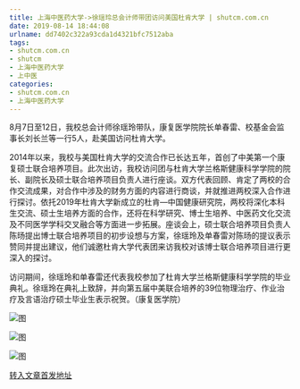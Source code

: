 ```yaml
---
title: 上海中医药大学->徐瑶玲总会计师带团访问美国杜肯大学 | shutcm.com.cn
date: 2019-08-14 18:44:08
urlname: dd7402c322a93cda1d4321bfc7512aba
tags: 
- shutcm.com.cn
- shutcm
- 上海中医药大学
- 上中医
categories:
- shutcm.com.cn
- 上海中医药大学
---
```



8月7日至12日，我校总会计师徐瑶玲带队，康复医学院院长单春雷、校基金会监事长刘长兰等一行5人，赴美国访问杜肯大学。

2014年以来，我校与美国杜肯大学的交流合作已长达五年，首创了中美第一个康复硕士联合培养项目。此次出访，我校访问团与杜肯大学兰格斯健康科学学院的院长、副院长及硕士联合培养项目负责人进行座谈。双方代表回顾、肯定了两校的合作交流成果，对合作中涉及的财务方面的内容进行商谈，并就推进两校深入合作进行探讨。依托2019年杜肯大学新成立的杜肯—中国健康研究院，两校将深化本科生交流、硕士生培养方面的合作，还将在科学研究、博士生培养、中医药文化交流及不同医学学科交叉融合等方面进一步拓展。座谈会上，硕士联合培养项目负责人陈旸提出博士联合培养项目的初步设想与方案，徐瑶玲及单春雷对陈旸的提议表示赞同并提出建议，他们诚邀杜肯大学代表团来访我校对该博士联合培养项目进行更深入的探讨。

访问期间，徐瑶玲和单春雷还代表我校参加了杜肯大学兰格斯健康科学学院的毕业典礼。徐瑶玲在典礼上致辞，并向第五届中美联合培养的39位物理治疗、作业治疗及言语治疗硕士毕业生表示祝贺。（康复医学院）



![图](http://www.shutcm.edu.cn/_upload/article/images/a0/ec/d1f5283647ca92222b14fafec917/166119da-a215-455c-96e0-3cfe94b01c2c.jpg)

![图](http://www.shutcm.edu.cn/_upload/article/images/a0/ec/d1f5283647ca92222b14fafec917/b0d054b7-10ca-42f2-b75e-ef1900c37b56.jpg)

![图](http://www.shutcm.edu.cn/_upload/article/images/a0/ec/d1f5283647ca92222b14fafec917/69f09db9-586e-4128-a0e0-4a1c727bfaaf.jpg)

[转入文章首发地址](http://www.shutcm.edu.cn/2019/0814/c973a114372/page.htm)
